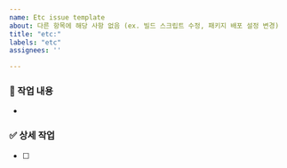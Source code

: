 ```yaml
---
name: Etc issue template
about: 다른 항목에 해당 사항 없음 (ex. 빌드 스크립트 수정, 패키지 배포 설정 변경)
title: "etc:"
labels: "etc"
assignees: ''

---
```


### 📌 작업 내용

-

### ✅ 상세 작업

- [ ] 